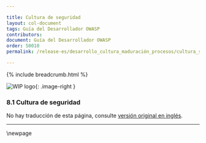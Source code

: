 ```yaml
---

title: Cultura de seguridad
layout: col-document
tags: Guía del Desarrollador OWASP
contributors:
document: Guía del Desarrollador OWASP
order: 50010
permalink: /release-es/desarrollo_cultura_maduración_procesos/cultura_seguridad/

---
```


{% include breadcrumb.html %}

<style type="text/css">
.image-right {
  height: 180px;
  display: block;
  margin-left: auto;
  margin-right: auto;
  float: right;
}
</style>

![WIP logo](../../../assets/images/dg_wip.png "Trabajo en curso"){: .image-right }

### 8.1 Cultura de seguridad

No hay traducción de esta página, consulte [versión original en inglés][release1001].

----

[release1001]: https://github.com/OWASP/www-project-developer-guide/blob/main/release/10-culture-process/01-security-culture.md

\newpage
